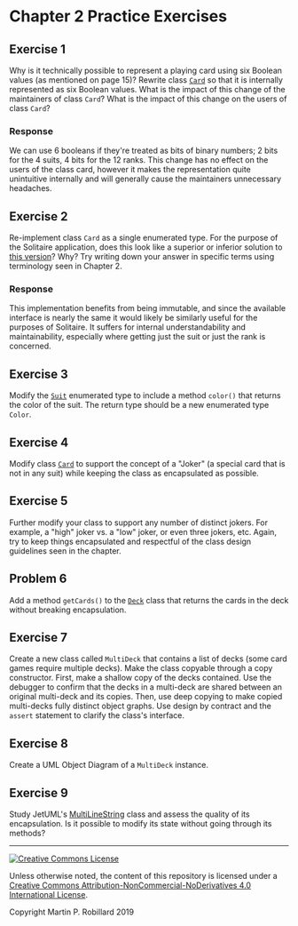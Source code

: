 # Chapter 2 Practice Exercises

## Exercise 1

Why is it technically possible to represent a playing card using six Boolean values (as mentioned on page 15)? Rewrite class [`Card`](../chapter-code/chapter2/Card.java) so that it is internally represented as six Boolean values. What is the impact of this change of the maintainers of class `Card`? What is the impact of this change on the users of class `Card`?

### Response

We can use 6 booleans if they're treated as bits of binary numbers; 2 bits for the 4 suits, 4 bits for the 12 ranks. This change has no effect on the users of the class card, however it makes the representation quite unintuitive internally and will generally cause the maintainers unnecessary headaches.

## Exercise 2

Re-implement class `Card` as a single enumerated type. For the purpose of the Solitaire application, does this look like a superior or inferior solution to [this version](../chapter-code/chapter2/Card.java)? Why? Try writing down your answer in specific terms using terminology seen in Chapter 2.

### Response

This implementation benefits from being immutable, and since the available interface is nearly the same it would likely be similarly useful for the purposes of Solitaire. It suffers for internal understandability and maintainability, especially where getting just the suit or just the rank is concerned.

## Exercise 3

Modify the [`Suit`](../chapter-code/chapter2/Suit.java) enumerated type to include a method `color()` that returns the color of the suit. The return type should be a new enumerated type `Color`.

## Exercise 4

Modify class [`Card`](../chapter-code/chapter2/Card.java) to support the concept of a "Joker" (a special card that is not in any suit) while keeping the class as encapsulated as possible.

## Exercise 5 

Further modify your class to support any number of distinct jokers. For example, a "high" joker vs. a "low" joker, or even three jokers, etc. Again, try to keep things encapsulated and respectful of the class design guidelines seen in the chapter.

## Problem 6 

Add a method `getCards()` to the [`Deck`](../chapter-code/chapter2/Deck.java) class that returns the cards in the deck without breaking encapsulation.

## Exercise 7

Create a new class called `MultiDeck` that contains a list of decks (some card games require multiple decks). Make the class copyable through a copy constructor. First, make a shallow copy of the decks contained. Use the debugger to confirm that the decks in a multi-deck are shared between an original multi-deck and its copies. Then, use deep copying to make copied multi-decks fully distinct object graphs. Use design by contract and the `assert` statement to clarify the class's interface.

## Exercise 8

Create a UML Object Diagram of a `MultiDeck` instance.

## Exercise 9

Study JetUML's [MultiLineString](https://github.com/prmr/JetUML/blob/v1.0/src/ca/mcgill/cs/stg/jetuml/framework/MultiLineString.java) class and assess the quality of its encapsulation. Is it possible to modify its state without going through its methods?

---
<a rel="license" href="http://creativecommons.org/licenses/by-nc-nd/4.0/"><img alt="Creative Commons License" style="border-width:0" src="https://i.creativecommons.org/l/by-nc-nd/4.0/88x31.png" /></a>

Unless otherwise noted, the content of this repository is licensed under a <a rel="license" href="http://creativecommons.org/licenses/by-nc-nd/4.0/">Creative Commons Attribution-NonCommercial-NoDerivatives 4.0 International License</a>. 

Copyright Martin P. Robillard 2019
